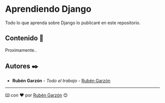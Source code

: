 # Aprendiendo Django

Todo lo que aprenda sobre Django lo publicaré en este repositorio.

## Contenido 🚀

Proximamente..

## Autores ✒️

* **Rubén Garzón** - *Todo el trabajo* - [Rubén Garzón](https://github.com/rubengarzon)


---
⌨️ con ❤️ por [Rubén Garzón](https://github.com/rubengarzon) 😊
